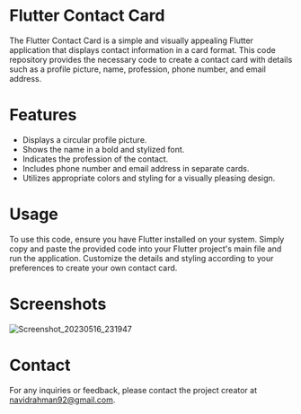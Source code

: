 # Flutter Contact Card
The Flutter Contact Card is a simple and visually appealing Flutter application that displays contact information in a card format. This code repository provides the necessary code to create a contact card with details such as a profile picture, name, profession, phone number, and email address.

# Features
- Displays a circular profile picture.
- Shows the name in a bold and stylized font.
- Indicates the profession of the contact.
- Includes phone number and email address in separate cards.
- Utilizes appropriate colors and styling for a visually pleasing design.
# Usage
To use this code, ensure you have Flutter installed on your system. Simply copy and paste the provided code into your Flutter project's main file and run the application. Customize the details and styling according to your preferences to create your own contact card.

# Screenshots
![Screenshot_20230516_231947](https://github.com/Navid-Rahman/mi_card_navid/assets/77515075/33a70a4b-8013-4be3-a6e7-ab02c432db02)



# Contact
For any inquiries or feedback, please contact the project creator at navidrahman92@gmail.com.
